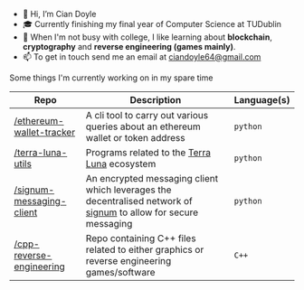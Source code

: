 - 👋 Hi, I’m Cian Doyle
- 🎓 Currently finishing my final year of Computer Science at TUDublin
- 👀 When I'm not busy with college, I like learning about __blockchain__, __cryptography__ and __reverse engineering (games mainly)__.
- 📫 To get in touch send me an email at ciandoyle64@gmail.com

Some things I'm currently working on in my spare time

|Repo         |Description                     |Language(s)                  |
|----------------|-------------------------------|-----------------------------|
| [/ethereum-wallet-tracker](https://github.com/doylecian/ethereum-wallet-tracker) | A cli tool to carry out various queries about an ethereum wallet or token address | `python` |
| [/terra-luna-utils](https://github.com/doylecian/terra-luna-utils) | Programs related to the [Terra Luna](https://www.terra.money/) ecosystem | `python` |
| [/signum-messaging-client](https://github.com/doylecian/ethereum-wallet-tracker) | An encrypted messaging client which leverages the decentralised network of [signum](https://www.signum.network/) to allow for secure messaging | `python` |
| [/cpp-reverse-engineering](https://github.com/doylecian/cpp-reverse-engineering) | Repo containing C++ files related to either graphics or reverse engineering games/software| `C++` |

 
<!---
doylecian/doylecian is a ✨ special ✨ repository because its `README.md` (this file) appears on your GitHub profile.
You can click the Preview link to take a look at your changes.
--->
